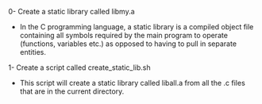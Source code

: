 0- Create a static library called libmy.a
* In the C programming language, a static library is a compiled object file containing all symbols required by the main program to operate (functions, variables etc.) as opposed to having to pull in separate entities.

1- Create a script called create_static_lib.sh
* This script will create a static library called liball.a from all the .c files that are in the current directory.
